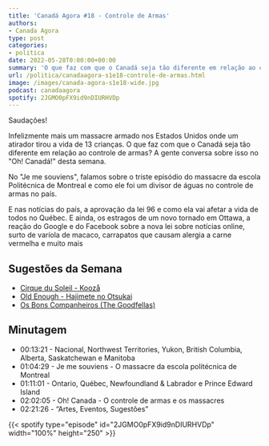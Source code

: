 ```yaml
---
title: 'Canadá Agora #18 - Controle de Armas'
authors:
- Canada Agora
type: post
categories:
- politica
date: 2022-05-28T0:00:00+00:00
summary: 'O que faz com que o Canadá seja tão diferente em relação ao controle de armas'
url: /politica/canadaagora-s1e18-controle-de-armas.html
image: /images/canada-agora-s1e18-wide.jpg
podcast: canadaagora
spotify: 2JGMO0pFX9id9nDIURHVDp
---
```


Saudações!

Infelizmente mais um massacre armado nos Estados Unidos onde um atirador tirou a vida de 13 crianças. O que faz com que o Canadá seja tão diferente em relação ao controle de armas? A gente conversa sobre isso no "Oh! Canadá!" desta semana.

No "Je me souviens", falamos sobre o triste episódio do massacre da escola Politécnica de Montreal e como ele foi um divisor de águas no controle de armas no país.

E nas notícias do país, a aprovação da lei 96 e como ela vai afetar a vida de todos no Québec. E ainda, os estragos de um novo tornado em Ottawa, a reação do Google e do Facebook sobre a nova lei sobre notícias online, surto de varíola de macaco, carrapatos que causam alergia a carne vermelha e muito mais

## Sugestões da Semana
- [Cirque du Soleil - Koozå](https://www.cirquedusoleil.com/kooza)
- [Old Enough - Hajimete no Otsukai](https://www.ntv.co.jp/otsukai/)
- [Os Bons Companheiros (The Goodfellas)](https://www.imdb.com/title/tt0099685/)

## Minutagem

- 00:13:21 - Nacional, Northwest Territories, Yukon, British Columbia, Alberta, Saskatchewan e Manitoba
- 01:04:29 - Je me souviens - O massacre da escola politécnica de Montreal
- 01:11:01 - Ontario, Québec, Newfoundland & Labrador e Prince Edward Island
- 02:02:05 - Oh! Canada - O controle de armas e os massacres
- 02:21:26 - “Artes, Eventos, Sugestões”

{{< spotify type="episode" id="2JGMO0pFX9id9nDIURHVDp" width="100%" height="250" >}}
